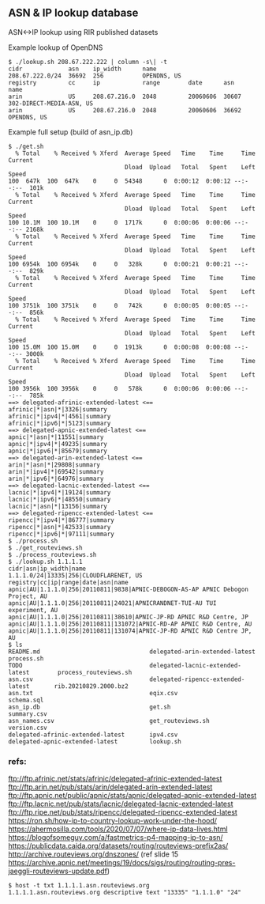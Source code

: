 ## ASN & IP lookup database

ASN<->IP lookup using RIR published datasets


Example lookup of OpenDNS
```
$ ./lookup.sh 208.67.222.222 | column -s\| -t
cidr             asn    ip_width      name
208.67.222.0/24  36692  256           OPENDNS, US
registry         cc     ip            range        date      asn    name
arin             US     208.67.216.0  2048         20060606  30607  302-DIRECT-MEDIA-ASN, US
arin             US     208.67.216.0  2048         20060606  36692  OPENDNS, US
```


Example full setup (build of asn_ip.db)
```
$ ./get.sh
  % Total    % Received % Xferd  Average Speed   Time    Time     Time  Current
                                 Dload  Upload   Total   Spent    Left  Speed
100  647k  100  647k    0     0  54348      0  0:00:12  0:00:12 --:--:--  101k
  % Total    % Received % Xferd  Average Speed   Time    Time     Time  Current
                                 Dload  Upload   Total   Spent    Left  Speed
100 10.1M  100 10.1M    0     0  1717k      0  0:00:06  0:00:06 --:--:-- 2168k
  % Total    % Received % Xferd  Average Speed   Time    Time     Time  Current
                                 Dload  Upload   Total   Spent    Left  Speed
100 6954k  100 6954k    0     0   328k      0  0:00:21  0:00:21 --:--:--  829k
  % Total    % Received % Xferd  Average Speed   Time    Time     Time  Current
                                 Dload  Upload   Total   Spent    Left  Speed
100 3751k  100 3751k    0     0   742k      0  0:00:05  0:00:05 --:--:--  856k
  % Total    % Received % Xferd  Average Speed   Time    Time     Time  Current
                                 Dload  Upload   Total   Spent    Left  Speed
100 15.0M  100 15.0M    0     0  1913k      0  0:00:08  0:00:08 --:--:-- 3000k
  % Total    % Received % Xferd  Average Speed   Time    Time     Time  Current
                                 Dload  Upload   Total   Spent    Left  Speed
100 3956k  100 3956k    0     0   578k      0  0:00:06  0:00:06 --:--:--  785k
==> delegated-afrinic-extended-latest <==
afrinic|*|asn|*|3326|summary
afrinic|*|ipv4|*|4561|summary
afrinic|*|ipv6|*|5123|summary
==> delegated-apnic-extended-latest <==
apnic|*|asn|*|11551|summary
apnic|*|ipv4|*|49235|summary
apnic|*|ipv6|*|85679|summary
==> delegated-arin-extended-latest <==
arin|*|asn|*|29808|summary
arin|*|ipv4|*|69542|summary
arin|*|ipv6|*|64976|summary
==> delegated-lacnic-extended-latest <==
lacnic|*|ipv4|*|19124|summary
lacnic|*|ipv6|*|48550|summary
lacnic|*|asn|*|13156|summary
==> delegated-ripencc-extended-latest <==
ripencc|*|ipv4|*|86777|summary
ripencc|*|asn|*|42533|summary
ripencc|*|ipv6|*|97111|summary
$ ./process.sh
$ ./get_routeviews.sh
$ ./process_routeviews.sh
$ ./lookup.sh 1.1.1.1
cidr|asn|ip_width|name
1.1.1.0/24|13335|256|CLOUDFLARENET, US
registry|cc|ip|range|date|asn|name
apnic|AU|1.1.1.0|256|20110811|9838|APNIC-DEBOGON-AS-AP APNIC Debogon Project, AU
apnic|AU|1.1.1.0|256|20110811|24021|APNICRANDNET-TUI-AU TUI experiment, AU
apnic|AU|1.1.1.0|256|20110811|38610|APNIC-JP-RD APNIC R&D Centre, JP
apnic|AU|1.1.1.0|256|20110811|131072|APNIC-RD-AP APNIC R&D Centre, AU
apnic|AU|1.1.1.0|256|20110811|131074|APNIC-JP-RD APNIC R&D Centre JP, AU
$ ls
README.md                               delegated-arin-extended-latest          process.sh
TODO                                    delegated-lacnic-extended-latest        process_routeviews.sh
asn.csv                                 delegated-ripencc-extended-latest       rib.20210829.2000.bz2
asn.txt                                 eqix.csv                                schema.sql
asn_ip.db                               get.sh                                  summary.csv
asn_names.csv                           get_routeviews.sh                       version.csv
delegated-afrinic-extended-latest       ipv4.csv
delegated-apnic-extended-latest         lookup.sh
```

### refs:
ftp://ftp.afrinic.net/stats/afrinic/delegated-afrinic-extended-latest
ftp://ftp.arin.net/pub/stats/arin/delegated-arin-extended-latest
ftp://ftp.apnic.net/public/apnic/stats/apnic/delegated-apnic-extended-latest
ftp://ftp.lacnic.net/pub/stats/lacnic/delegated-lacnic-extended-latest
ftp://ftp.ripe.net/pub/stats/ripencc/delegated-ripencc-extended-latest
https://ron.sh/how-ip-to-country-lookup-work-under-the-hood/
https://ahermosilla.com/tools/2020/07/07/where-ip-data-lives.html
https://blogofsomeguy.com/a/fastmetrics-p4-mapping-ip-to-asn/
https://publicdata.caida.org/datasets/routing/routeviews-prefix2as/
http://archive.routeviews.org/dnszones/ (ref slide 15 https://archive.apnic.net/meetings/19/docs/sigs/routing/routing-pres-jaeggli-routeviews-update.pdf)
```
$ host -t txt 1.1.1.1.asn.routeviews.org
1.1.1.1.asn.routeviews.org descriptive text "13335" "1.1.1.0" "24"
```
